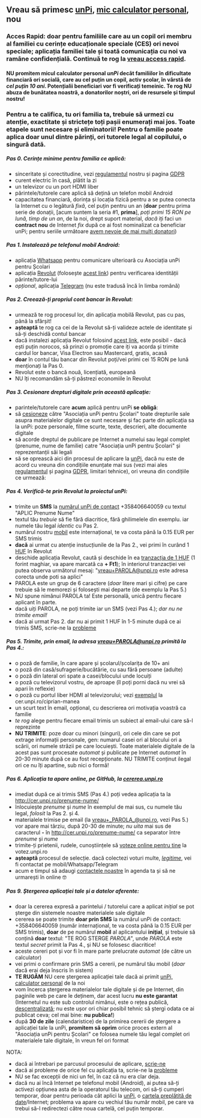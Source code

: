 ## Vreau să primesc [unPi](https://www.unpi.ro/), [mic calculator personal](http://pc.unpi.ro/), nou

### Acces Rapid: **doar** pentru familiile care au un copil ori membru al familiei cu cerințe educaționale speciale (CES) ori nevoi speciale; aplicația familiei tale și toată comunicația cu noi va ramâne confidențială. Continuă te rog la [vreau access rapid](https://start.unpi.ro/vreau/rapid/).

#### NU **promitem** micul calculator personal _unPi_ decât familiilor în dificultate financiară ori socială, care au cel puțin un copil, **activ școlar**, în vârstă de _cel puțin 10 ani_. Potențialii beneficiari vor fi verificați temeinic. Te rog NU abuza de bunătatea noastră, a donatorilor noștri, ori de resursele și timpul nostru!

### Pentru a te califica, tu ori familia ta, trebuie să urmezi cu atenție, exactitate și strictețe **toți** pașii enumerați mai jos. **Toate** etapele sunt necesare și eliminatorii! Pentru o familie poate aplica doar unul dintre părinți, ori tutorele legal al copilului, o singură dată.

##### Pas 0. Cerințe minime pentru familia ce aplică:
- sinceritate și corectitudine, vezi [regulamentul](http://regulament.unpi.ro) nostru și pagina [GDPR](http://gdpr.unpi.ro/)
- curent electric în casă, plătit la zi
- un televizor cu un port HDMI liber
- părintele/tutorele care aplică să dețină un telefon mobil Android
- capacitatea financiară, dorința și locația fizică pentru a se putea conecta la Internet cu o legătură _fixă_, cel puțin pentru un an (**doar** pentru prima serie de donații, [acum suntem la seria #1, **prima**], _poți primi 15 RON pe lună, timp de un an_, de la noi, drept suport material, _dacă_ iți faci un **contract nou** de Internet _fix_ după ce ai fost nominalizat ca beneficiar unPi; pentru seriile următoare [avem nevoie de mai mulți donatori](http://donez.unpi.ro/))

##### Pas 1. Instalează pe telefonul mobil Android:
- aplicația [Whatsapp](https://whatsapp.com/dl) pentru comunicare ulterioară cu Asociația unPi pentru Școlari
- aplicația [Revolut](https://revolut.com/referral/cipria2dd) (folosește [acest link](https://revolut.com/referral/cipria2dd)) pentru verificarea identității părinte/tutore-lui
- _opțional_, aplicația [Telegram](https://play.google.com/store/apps/details?id=org.telegram.messenger) (nu este tradusă încă în limba română)

##### Pas 2. Creează-ți propriul cont bancar în Revolut:
- urmează te rog procesul lor, din aplicația mobilă Revolut, pas cu pas, până la sfârșit!
- **așteaptă** te rog ca cei de la Revolut să-ți valideze actele de identitate și să-ți deschidă contul bancar
- dacă instalezi aplicația Revolut folosind [acest link](https://revolut.com/referral/cipria2dd), este posibil - dacă ești puțin norocos, să prinzi o promoție care iți va acorda și trimite cardul lor bancar, Visa Electron sau Mastercard, gratis, acasă
- **doar** în contul tău bancar din Revolut poți/vei primi cei 15 RON pe lună menționați la Pas 0.
- Revolut este o bancă nouă, licențiată, europeană
- NU îți recomandăm să-ți păstrezi economiile în Revolut

##### Pas 3. Cesionare drepturi digitale prin această aplicație:
- parintele/tutorele care **acum** aplică pentru unPi **se obligă**:
- să [cesioneze](https://dexonline.ro/definitie/cesiona) către "Asociația unPi pentru Școlari" toate drepturile sale asupra materialelor digitale ce sunt necesare și fac parte din aplicația sa la unPi: poze personale, filme scurte, texte, descrieri, alte documente digitale
- să acorde dreptul de publicare pe Internet a numelui sau legal complet (prenume, nume de familie) catre "Asociația unPi pentru Școlari" și reprezentanții săi legali
- să se oprească aici din procesul de aplicare la [unPi](https://www.unpi.ro/), dacă nu este de acord cu vreuna din condițiile enunțate mai sus (vezi mai ales [regulamentul](http://regulament.unpi.ro/) și pagina [GDPR](http://gdpr.unpi.ro/), limitari tehnice), ori vreuna din condițiile ce urmează:

##### Pas 4. Verifică-te prin Revolut la proiectul unPi:
- trimite un **SMS** la [numărul unPi de contact](tel:+358406640059) +358406640059 cu textul "APLIC Prenume Nume"
- textul tău _trebuie_ să fie fără diacritice, fără ghilimelele din exemplu. iar numele tău legal _identic_ cu Pas 2.
- numărul nostru [mobil](tel:+358406640059) este internațional, te va costa până la 0.15 EUR per SMS trimis
- **dacă** ai urmat cu atenție instucțiunile de la Pas 2., vei primi în curând 1 [HUF](https://ro.wikipedia.org/wiki/Forint) în Revolut
- deschide aplicația Revolut, caută și deschide în ea [tranzacția de 1 HUF](huf.jpg) (1 forint maghiar, va apare marcată ca **+ Ft1**); în interiorul tranzacției vei putea observa următorul mesaj: "vreau+PAROLA@unpi.ro este adresa corecta unde poti sa aplici"
- PAROLA este un grup de 6 caractere (_doar_ litere mari și cifre) pe care trebuie să le memorezi și folosești mai departe (de exemplu la Pas 5.)
- NU spune nimănui PAROLA ta! Este personală, unică pentru fiecare aplicant în parte.
- dacă uiți PAROLA, ne poți trimite iar un SMS (vezi Pas 4.); _dar nu ne trimite email!_
- dacă ai urmat Pas 2. dar nu ai primit 1 HUF în 1-5 minute după ce ai trimis SMS, scrie-ne la [probleme](mailto:probleme@unpi.ro)

##### Pas 5. Trimite, prin **email**, la adresa vreau+PAROLA@unpi.ro primită la Pas 4.:
- o poză de familie, în care apare și școlarul/școlarița de 10+ ani
- o poză din casă/sufragerie/bucătărie, cu sau fără persoane (adulte)
- o poză din lateral ori spate a casei/blocului unde locuiți
- o poză cu televizorul vostru, de aproape (îl poți porni dacă nu vrei să apari în reflexie)
- o poză cu portul liber HDMI al televizorului; vezi [exemplul](http://cer.unpi.ro/ciprian-manea) la cer.unpi.ro/ciprian-manea
- un scurt text în email, opțional, cu descrierea ori motivația voastră ca familie
- _te rog_ alege pentru fiecare email trimis un subiect al email-ului care să-l reprezinte
- **NU TRIMITE**: poze doar cu minori (singuri), ori cele din care se pot extrage informații personale, gen: numarul casei ori al blocului ori a scării, ori numele străzii pe care locuiești. Toate materialele digitale de la acest pas sunt procesate _automat_ și publicate pe Internet _automat_ în 20-30 minute după ce au fost recepționate. NU TRIMITE conținut ilegal ori ce nu îți apartine, sub nici o formă!

##### Pas 6. Aplicația ta apare online, pe GitHub, la [cererea.unpi.ro](https://cererea.unpi.ro/)
- imediat după ce ai trimis SMS (Pas 4.) poți vedea aplicația ta la http://cer.unpi.ro/prenume-nume/
- înlocuiește _prenume_ și _nume_ în exemplul de mai sus, cu numele tău legal, _folosit_ la Pas 2. și 4.
- materialele trimise pe email (la vreau+_PAROLA_@unpi.ro, vezi Pas 5.) vor apare mai târziu, după 20-30 de minute; _nu uita_ mai sus de caracterul **-** în http://cer.unpi.ro/prenume-nume/ ca separator între _prenume_ și _nume_
- trimite-ți prietenii, rudele, cunoștiințele să [voteze online pentru tine](http://votez.unpi.ro) la votez.unpi.ro
- **așteaptă** procesul de selecție. dacă colectezi voturi multe, _[legitime](https://dexonline.ro/definitie/legitim)_, vei fi contactat pe mobil/Whatsapp/Telegram
- acum e timpul să adaugi [contactele noastre](http://ong.unpi.ro/) în agenda ta și să ne urmarești în online 🤓

##### Pas 9. Ștergerea aplicației tale și a datelor aferente:
- doar la cererea expresă a parintelui / tutorelui care a aplicat _inițial_ se pot șterge din sistemele noastre materialele sale digitale
- cererea se poate trimite **doar prin SMS** la numărul unPi de contact: +358406640059 (număr internațional, te va costa până la 0.15 EUR per SMS trimis), **doar** de pe numărul **mobil** al aplicantului **inițial**, și trebuie să conțină **doar** textul: "TE ROG STERGE _PAROLA_", unde _PAROLA_ este textul _secret_ primit la Pas 4., și NU se folosesc diacritice!
- aceste cereri pot și vor fi în mare parte prelucrate _automat_ (de către un calculator)
- vei primi o confirmare prin SMS a cererii, pe numărul tău mobil (_doar_ dacă erai deja înscris în sistem)
- **TE RUGĂM** NU cere ștergerea aplicației tale dacă ai primit [unPi, calculator personal](http://pc.unpi.ro/) de la noi
- vom încerca ștergerea materialelor tale digitale și de pe Internet, din paginile web pe care le deținem, dar acest lucru **nu este garantat** (Internetul nu este sub controlul nimănui, este o rețea publică, [descentralizată](https://dexonline.ro/definitie/descentralizat); nu este ușor ori chiar posibil tehnic să ștergi odata ce ai publicat ceva; cel mai bine: **nu publica!**)
- după **30 de zile** (calendaristice) de la primirea cererii de ștergere a aplicației tale la unPi, **promitem să oprim** orice proces extern al "Asociația unPi pentru Școlari" ce folosea numele tău legal complet ori materialele tale digitale, în vreun fel ori format

NOTA:
- dacă ai întrebari pe parcusul procesului de aplicare, [scrie-ne](mailto:intrebari@unpi.ro)
- dacă ai probleme de orice fel cu aplicația ta, scrie-ne la [probleme](mailto:probleme@unpi.ro)
- NU se fac excepții de nici un fel, în caz că nu era clar deja.
- dacă nu ai încă Internet pe telefonul mobil (Android), ai putea să-ți activezi opțiunea asta de la operatorul tău telecom, ori să-ți cumperi temporar, doar pentru perioada cât aplici la [unPi](https://www.unpi.ro/), o [cartela preplătită de date](https://www.digiromania.ro/servicii/telefonie-mobila/cartela-digi)/Internet; problema va apare cu vechiul tău număr mobil, pe care va trebui să-l redirectezi către noua cartelă, cel puțin temporar.


<script src="https://wchat.freshchat.com/js/widget.js"></script>
<script>
  window.fcWidget.init({
    token: "1dbeef16-76f2-47bc-bc8a-f848842e00d7",
    host: "https://wchat.freshchat.com"
  });
</script>
